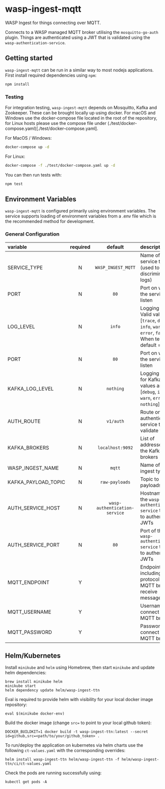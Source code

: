 # wasp-ingest-mqtt

WASP Ingest for things connecting over MQTT.

Connects to a WASP managed MQTT broker utilising the `mosquitto-go-auth` plugin. Things are authenticated using a JWT that is validated using the `wasp-authentication-service`.

## Getting started

`wasp-ingest-mqtt` can be run in a similar way to most nodejs applications. First install required dependencies using `npm`:

```sh
npm install
```

### Testing

For integration testing, `wasp-ingest-mqtt` depends on Mosquitto, Kafka and Zookeeper. These can be brought locally up using docker. For macOS and Windows use the docker-compose file located in the root of the repository, for Linux hosts please use the compose file under (./test/docker-compose.yaml)[./test/docker-compose.yaml].

For MacOS / Windows:

```sh
docker-compose up -d
```

For Linux:

```sh
docker-compose -f ./test/docker-compose.yaml up -d
```

You can then run tests with:

```sh
npm test
```

## Environment Variables

`wasp-ingest-mqtt` is configured primarily using environment variables. The service supports loading of environment variables from a .env file which is the recommended method for development.

### General Configuration

| variable            | required |            default            | description                                                                                                           |
| :------------------ | :------: | :---------------------------: | :-------------------------------------------------------------------------------------------------------------------- |
| SERVICE_TYPE        |    N     |      `WASP_INGEST_MQTT`       | Name of the service type (used to discriminate logs)                                                                  |
| PORT                |    N     |             `80`              | Port on which the service will listen                                                                                 |
| LOG_LEVEL           |    N     |            `info`             | Logging level. Valid values are [`trace`, `debug`, `info`, `warn`, `error`, `fatal`]. When testing, default = `debug` |
| PORT                |    N     |             `80`              | Port on which the service will listen                                                                                 |
| KAFKA_LOG_LEVEL     |    N     |           `nothing`           | Logging level for Kafka. Valid values are [`debug`, `info`, `warn`, `error`, `nothing`]                               |
| AUTH_ROUTE          |    N     |            `v1/auth`             | Route on authentication service to validate tokens                                                                    |
| KAFKA_BROKERS       |    N     |       `localhost:9092`        | List of addresses for the Kafka brokers                                                                               |
| WASP_INGEST_NAME    |    N     |            `mqtt`             | Name of this ingest type                                                                                              |
| KAFKA_PAYLOAD_TOPIC |    N     |        `raw-payloads`         | Topic to publish payloads to                                                                                          |
| AUTH_SERVICE_HOST   |    N     | `wasp-authentication-service` | Hostname of the `wasp-authentication-service` to use to authenticate JWTs                                             |
| AUTH_SERVICE_PORT   |    N     |             `80`              | Port of the `wasp-authentication-service` to use to authenticate JWTs                                                 |
| MQTT_ENDPOINT       |    Y     |                               | Endpoint, including protocol of the MQTT broker to receive messages via                                               |
| MQTT_USERNAME       |    Y     |                               | Username to connect to the MQTT broker                                                                                |
| MQTT_PASSWORD       |    Y     |                               | Password to connect to the MQTT broker                                                                                |

## Helm/Kubernetes

Install `minikube` and `helm` using Homebrew, then start `minikube` and update helm dependencies:

```
brew install minikube helm
minikube start
helm dependency update helm/wasp-ingest-ttn
```

Eval is required to provide helm with visibility for your local docker image repository:

```
eval $(minikube docker-env)
```

Build the docker image (change `src=` to point to your local github token):

```
DOCKER_BUILDKIT=1 docker build -t wasp-ingest-ttn:latest --secret id=github,src=<path/to/your/github_token> .
```

To run/deploy the application on kubernetes via helm charts use the following `ct-values.yaml` with the corresponding overrides:

```
helm install wasp-ingest-ttn helm/wasp-ingest-ttn -f helm/wasp-ingest-ttn/ci/ct-values.yaml
```

Check the pods are running successfully using:

```
kubectl get pods -A
```
